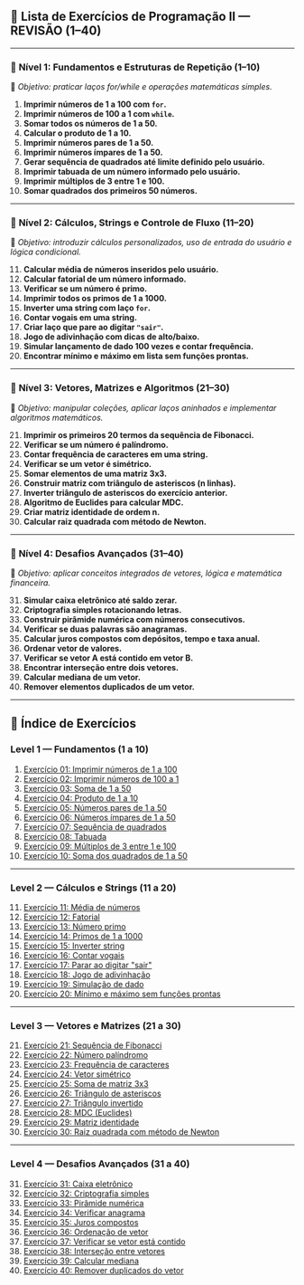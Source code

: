 ## 🔰 Lista de Exercícios de Programação II — **REVISÃO (1–40)**

---

### 📘 **Nível 1: Fundamentos e Estruturas de Repetição (1–10)**
🔹 *Objetivo: praticar laços for/while e operações matemáticas simples.*

1. **Imprimir números de 1 a 100 com `for`.**
2. **Imprimir números de 100 a 1 com `while`.**
3. **Somar todos os números de 1 a 50.**
4. **Calcular o produto de 1 a 10.**
5. **Imprimir números pares de 1 a 50.**
6. **Imprimir números ímpares de 1 a 50.**
7. **Gerar sequência de quadrados até limite definido pelo usuário.**
8. **Imprimir tabuada de um número informado pelo usuário.**
9. **Imprimir múltiplos de 3 entre 1 e 100.**
10. **Somar quadrados dos primeiros 50 números.**

---

### 📗 **Nível 2: Cálculos, Strings e Controle de Fluxo (11–20)**
🔹 *Objetivo: introduzir cálculos personalizados, uso de entrada do usuário e lógica condicional.*

11. **Calcular média de números inseridos pelo usuário.**
12. **Calcular fatorial de um número informado.**
13. **Verificar se um número é primo.**
14. **Imprimir todos os primos de 1 a 1000.**
15. **Inverter uma string com laço `for`.**
16. **Contar vogais em uma string.**
17. **Criar laço que pare ao digitar `"sair"`.**
18. **Jogo de adivinhação com dicas de alto/baixo.**
19. **Simular lançamento de dado 100 vezes e contar frequência.**
20. **Encontrar mínimo e máximo em lista sem funções prontas.**

---

### 📙 **Nível 3: Vetores, Matrizes e Algoritmos (21–30)**
🔹 *Objetivo: manipular coleções, aplicar laços aninhados e implementar algoritmos matemáticos.*

21. **Imprimir os primeiros 20 termos da sequência de Fibonacci.**
22. **Verificar se um número é palíndromo.**
23. **Contar frequência de caracteres em uma string.**
24. **Verificar se um vetor é simétrico.**
25. **Somar elementos de uma matriz 3x3.**
26. **Construir matriz com triângulo de asteriscos (n linhas).**
27. **Inverter triângulo de asteriscos do exercício anterior.**
28. **Algoritmo de Euclides para calcular MDC.**
29. **Criar matriz identidade de ordem n.**
30. **Calcular raiz quadrada com método de Newton.**

---

### 📕 **Nível 4: Desafios Avançados (31–40)**
🔹 *Objetivo: aplicar conceitos integrados de vetores, lógica e matemática financeira.*

31. **Simular caixa eletrônico até saldo zerar.**
32. **Criptografia simples rotacionando letras.**
33. **Construir pirâmide numérica com números consecutivos.**
34. **Verificar se duas palavras são anagramas.**
35. **Calcular juros compostos com depósitos, tempo e taxa anual.**
36. **Ordenar vetor de valores.**
37. **Verificar se vetor A está contido em vetor B.**
38. **Encontrar interseção entre dois vetores.**
39. **Calcular mediana de um vetor.**
40. **Remover elementos duplicados de um vetor.**

---

## 🧭 Índice de Exercícios

### Level 1 — Fundamentos (1 a 10)
1. [Exercício 01: Imprimir números de 1 a 100](./Lista_1_Revisao/Exercicio01.java)
2. [Exercício 02: Imprimir números de 100 a 1](./Lista_1_Revisao/Exercicio02.java)
3. [Exercício 03: Soma de 1 a 50](./Lista_1_Revisao/Exercicio03.java)
4. [Exercício 04: Produto de 1 a 10](./Lista_1_Revisao/Exercicio04.java)
5. [Exercício 05: Números pares de 1 a 50](./Lista_1_Revisao/Exercicio05.java)
6. [Exercício 06: Números ímpares de 1 a 50](./Lista_1_Revisao/Exercicio06.java)
7. [Exercício 07: Sequência de quadrados](./Lista_1_Revisao/Exercicio07.java)
8. [Exercício 08: Tabuada](./Lista_1_Revisao/Exercicio08.java)
9. [Exercício 09: Múltiplos de 3 entre 1 e 100](./Lista_1_Revisao/Exercicio09.java)
10. [Exercício 10: Soma dos quadrados de 1 a 50](./Lista_1_Revisao/Exercicio10.java)

---

### Level 2 — Cálculos e Strings (11 a 20)
11. [Exercício 11: Média de números](./Lista_1_Revisao/Exercicio11.java)
12. [Exercício 12: Fatorial](./Lista_1_Revisao/Exercicio12.java)
13. [Exercício 13: Número primo](./Lista_1_Revisao/Exercicio13.java)
14. [Exercício 14: Primos de 1 a 1000](./Lista_1_Revisao/Exercicio14.java)
15. [Exercício 15: Inverter string](./Lista_1_Revisao/Exercicio15.java)
16. [Exercício 16: Contar vogais](./Lista_1_Revisao/Exercicio16.java)
17. [Exercício 17: Parar ao digitar "sair"](./Lista_1_Revisao/Exercicio17.java)
18. [Exercício 18: Jogo de adivinhação](./Lista_1_Revisao/Exercicio18.java)
19. [Exercício 19: Simulação de dado](./Lista_1_Revisao/Exercicio19.java)
20. [Exercício 20: Mínimo e máximo sem funções prontas](./Lista_1_Revisao/Exercicio20.java)

---

### Level 3 — Vetores e Matrizes (21 a 30)
21. [Exercício 21: Sequência de Fibonacci](./Lista_1_Revisao/Exercicio21.java)
22. [Exercício 22: Número palíndromo](./Lista_1_Revisao/Exercicio22.java)
23. [Exercício 23: Frequência de caracteres](./Lista_1_Revisao/Exercicio23.java)
24. [Exercício 24: Vetor simétrico](./Lista_1_Revisao/Exercicio24.java)
25. [Exercício 25: Soma de matriz 3x3](./Lista_1_Revisao/Exercicio25.java)
26. [Exercício 26: Triângulo de asteriscos](./Lista_1_Revisao/Exercicio26.java)
27. [Exercício 27: Triângulo invertido](./Lista_1_Revisao/Exercicio27.java)
28. [Exercício 28: MDC (Euclides)](./Lista_1_Revisao/Exercicio28.java)
29. [Exercício 29: Matriz identidade](./Lista_1_Revisao/Exercicio29.java)
30. [Exercício 30: Raiz quadrada com método de Newton](./Lista_1_Revisao/Exercicio30.java)

---

### Level 4 — Desafios Avançados (31 a 40)
31. [Exercício 31: Caixa eletrônico](./Lista_1_Revisao/Exercicio31.java)
32. [Exercício 32: Criptografia simples](./Lista_1_Revisao/Exercicio32.java)
33. [Exercício 33: Pirâmide numérica](./Lista_1_Revisao/Exercicio33.java)
34. [Exercício 34: Verificar anagrama](./Lista_1_Revisao/Exercicio34.java)
35. [Exercício 35: Juros compostos](./Lista_1_Revisao/Exercicio35.java)
36. [Exercício 36: Ordenação de vetor](./Lista_1_Revisao/Exercicio36.java)
37. [Exercício 37: Verificar se vetor está contido](./Lista_1_Revisao/Exercicio37.java)
38. [Exercício 38: Interseção entre vetores](./Lista_1_Revisao/Exercicio38.java)
39. [Exercício 39: Calcular mediana](./Lista_1_Revisao/Exercicio39.java)
40. [Exercício 40: Remover duplicados do vetor](./Lista_1_Revisao/Exercicio40.java)  